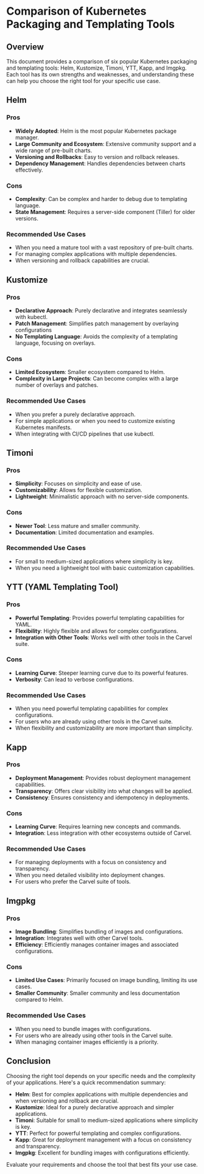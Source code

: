 # Comparison of Kubernetes Packaging and Templating Tools

## Overview

This document provides a comparison of six popular Kubernetes packaging and templating tools: Helm, Kustomize, Timoni, YTT, Kapp, and Imgpkg. Each tool has its own strengths and weaknesses, and understanding these can help you choose the right tool for your specific use case.

## Helm

### Pros
- **Widely Adopted**: Helm is the most popular Kubernetes package manager.
- **Large Community and Ecosystem**: Extensive community support and a wide range of pre-built charts.
- **Versioning and Rollbacks**: Easy to version and rollback releases.
- **Dependency Management**: Handles dependencies between charts effectively.

### Cons
- **Complexity**: Can be complex and harder to debug due to templating language.
- **State Management**: Requires a server-side component (Tiller) for older versions.

### Recommended Use Cases
- When you need a mature tool with a vast repository of pre-built charts.
- For managing complex applications with multiple dependencies.
- When versioning and rollback capabilities are crucial.

## Kustomize

### Pros
- **Declarative Approach**: Purely declarative and integrates seamlessly with kubectl.
- **Patch Management**: Simplifies patch management by overlaying configurations
- **No Templating Language**: Avoids the complexity of a templating language, focusing on overlays.

### Cons
- **Limited Ecosystem**: Smaller ecosystem compared to Helm.
- **Complexity in Large Projects**: Can become complex with a large number of overlays and patches.

### Recommended Use Cases
- When you prefer a purely declarative approach.
- For simple applications or when you need to customize existing Kubernetes manifests.
- When integrating with CI/CD pipelines that use kubectl.

## Timoni

### Pros
- **Simplicity**: Focuses on simplicity and ease of use.
- **Customizability**: Allows for flexible customization.
- **Lightweight**: Minimalistic approach with no server-side components.

### Cons
- **Newer Tool**: Less mature and smaller community.
- **Documentation**: Limited documentation and examples.

### Recommended Use Cases
- For small to medium-sized applications where simplicity is key.
- When you need a lightweight tool with basic customization capabilities.

## YTT (YAML Templating Tool)

### Pros
- **Powerful Templating**: Provides powerful templating capabilities for YAML.
- **Flexibility**: Highly flexible and allows for complex configurations.
- **Integration with Other Tools**: Works well with other tools in the Carvel suite.

### Cons
- **Learning Curve**: Steeper learning curve due to its powerful features.
- **Verbosity**: Can lead to verbose configurations.

### Recommended Use Cases
- When you need powerful templating capabilities for complex configurations.
- For users who are already using other tools in the Carvel suite.
- When flexibility and customizability are more important than simplicity.

## Kapp

### Pros
- **Deployment Management**: Provides robust deployment management capabilities.
- **Transparency**: Offers clear visibility into what changes will be applied.
- **Consistency**: Ensures consistency and idempotency in deployments.

### Cons
- **Learning Curve**: Requires learning new concepts and commands.
- **Integration**: Less integration with other ecosystems outside of Carvel.

### Recommended Use Cases
- For managing deployments with a focus on consistency and transparency.
- When you need detailed visibility into deployment changes.
- For users who prefer the Carvel suite of tools.

## Imgpkg

### Pros
- **Image Bundling**: Simplifies bundling of images and configurations.
- **Integration**: Integrates well with other Carvel tools.
- **Efficiency**: Efficiently manages container images and associated configurations.

### Cons
- **Limited Use Cases**: Primarily focused on image bundling, limiting its use cases.
- **Smaller Community**: Smaller community and less documentation compared to Helm.

### Recommended Use Cases
- When you need to bundle images with configurations.
- For users who are already using other tools in the Carvel suite.
- When managing container images efficiently is a priority.

## Conclusion

Choosing the right tool depends on your specific needs and the complexity of your applications. Here's a quick recommendation summary:

- **Helm**: Best for complex applications with multiple dependencies and when versioning and rollback are crucial.
- **Kustomize**: Ideal for a purely declarative approach and simpler applications.
- **Timoni**: Suitable for small to medium-sized applications where simplicity is key.
- **YTT**: Perfect for powerful templating and complex configurations.
- **Kapp**: Great for deployment management with a focus on consistency and transparency.
- **Imgpkg**: Excellent for bundling images with configurations efficiently.

Evaluate your requirements and choose the tool that best fits your use case.
